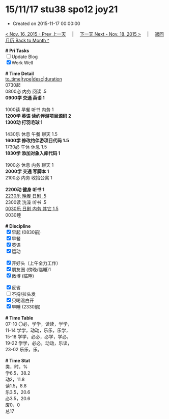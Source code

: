 # 15/11/17 stu38 spo12 joy21

- Created on 2015-11-17 00:00:00

[< Nov. 16, 2015 - Prev 上一天](_archived/lifelogs/2015/11/d16.md) &nbsp; &nbsp; | &nbsp; &nbsp; [下一天 Next - Nov. 18, 2015 >](_archived/lifelogs/2015/11/d18.md) &nbsp; &nbsp; |  &nbsp; &nbsp; [返回月历 Back to Month ^](_archived/lifelogs/2015/11/index.md)
<br/><div><b># Pri Tasks</b></div><div><input type="checkbox"/>Update Blog</div><div><input checked="true" type="checkbox"/>Work Well</div><div><br/></div><div><b># Time Detail</b></div><div><u>to_time|type|desc|duration</u></div><div>0730起</div><div>0800必 内务 阅读 .5</div><div><b>0900学 交通 英语 1</b></div><div><br/></div><div>1000读 早餐 听书 内务 1</div><div><b>1200学 英语 读约伴游项目源码 2</b></div><div><b>1300动 打羽毛球 1</b></div><div><br/></div><div>1430乐 休息 午餐 聊天 1.5</div><div><b>1600学 修改约伴游项目代码 1.5</b></div><div>1730必 午休 休息 1.5</div><div><b>1830学 添加对象入库代码 1</b></div><div><br/></div><div>1900必 休息 内务 聊天 1</div><div><b>2000学 交通 写脚本 1</b></div><div>2100必 内务 收拾公寓 1</div><div><br/></div><div><b>2200动 健身 听书 1</b></div><div><u>2230乐 晚餐 日剧 .5</u></div><div>2300读 洗澡 听书 .5</div><div><u>0030乐 日剧 内务 其它 1.5</u></div><div>0030睡</div><div><br/></div><div><b># Discipline</b></div><div><input checked="true" type="checkbox"/>早起 (0830前)</div><div><input checked="true" type="checkbox"/>早餐</div><div><input checked="true" type="checkbox"/>英语</div><div><input checked="true" type="checkbox"/>运动</div><div><br/></div><div><input checked="true" type="checkbox"/>开好头（上午全力工作）</div><div><input checked="true" type="checkbox"/>朋友圈 (傍晚/临睡)1</div><div><input checked="true" type="checkbox"/>微博 (临睡)</div><div><br/></div><div><input checked="true" type="checkbox"/>反省</div><div><input type="checkbox"/>不捋/拉头发</div><div><input checked="true" type="checkbox"/>只喝温白开</div><div><input checked="true" type="checkbox"/>早睡 (2330前)</div><div><br/></div><div><b># Time Table</b></div><div>07-10 〇必，学学，读读，学学，</div><div>11-14 学学，动动，乐乐，乐学，</div><div>15-18 学学，必必，必学，学必，</div><div>19-22 学学，必必，动动，乐读，</div><div>23-02 乐乐，乐。</div><div><br/></div><div><b># Time Stat</b></div><div>类，时，%</div><div>学6.5，38.2</div><div>动2，11.8</div><div>读1.5，8.8</div><div>乐3.5，20.6</div><div>必3.5，20.6</div><div>废0，0</div><div>总17</div>
